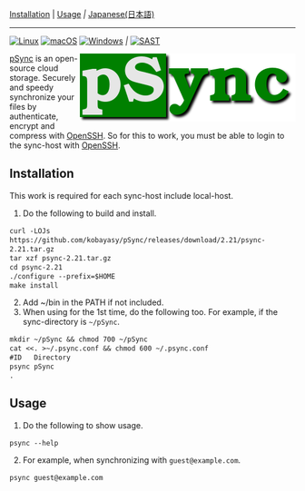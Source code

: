 [Installation](#installation)
|
[Usage](#usage)
*|*
[Japanese(日本語)](README_ja.md)

***

[![Linux](https://github.com/kobayasy/pSync/workflows/Linux/badge.svg)](https://github.com/kobayasy/pSync/actions/workflows/build-linux.yml)
[![macOS](https://github.com/kobayasy/pSync/workflows/macOS/badge.svg)](https://github.com/kobayasy/pSync/actions/workflows/build-macos.yml)
[![Windows](https://github.com/kobayasy/pSync/workflows/Windows/badge.svg)](https://github.com/kobayasy/pSync/actions/workflows/build-windows.yml)
*|*
[![SAST](https://github.com/kobayasy/pSync/workflows/SAST/badge.svg)](https://github.com/kobayasy/pSync/actions/workflows/codeql-analysis.yml)

<img src="psync.png" alt="pSync" align="right">

[pSync] is an open-source cloud storage.
Securely and speedy synchronize your files by authenticate, encrypt and compress with [OpenSSH].
So for this to work, you must be able to login to the sync-host with [OpenSSH].

## Installation
This work is required for each sync-host include local-host.
1. Do the following to build and install.
```
curl -LOJs https://github.com/kobayasy/pSync/releases/download/2.21/psync-2.21.tar.gz
tar xzf psync-2.21.tar.gz
cd psync-2.21
./configure --prefix=$HOME
make install
```
2. Add ~/bin in the PATH if not included.
3. When using for the 1st time, do the following too.
For example, if the sync-directory is `~/pSync`.
```
mkdir ~/pSync && chmod 700 ~/pSync
cat <<. >~/.psync.conf && chmod 600 ~/.psync.conf
#ID   Directory
psync pSync
.
```

## Usage
1. Do the following to show usage.
```
psync --help
```
2. For example, when synchronizing with `guest@example.com`.
```
psync guest@example.com
```

[pSync]: https://github.com/kobayasy/pSync
[OpenSSH]: https://www.openssh.com
